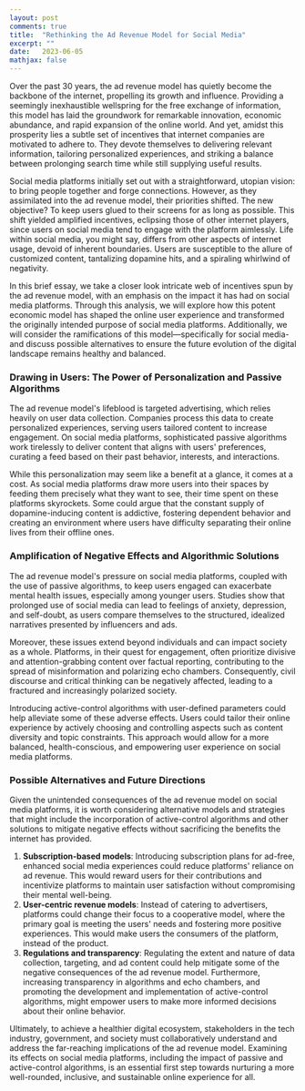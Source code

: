 ```yaml
---
layout: post
comments: true
title:  "Rethinking the Ad Revenue Model for Social Media"
excerpt: ""
date:   2023-06-05
mathjax: false
---
```


Over the past 30 years, the ad revenue model has quietly become the backbone of the internet, propelling its growth and influence. Providing a seemingly inexhaustible wellspring for the free exchange of information, this model has laid the groundwork for remarkable innovation, economic abundance, and rapid expansion of the online world. And yet, amidst this prosperity lies a subtle set of incentives that internet companies are motivated to adhere to. They devote themselves to delivering relevant information, tailoring personalized experiences, and striking a balance between prolonging search time while still supplying useful results.

Social media platforms initially set out with a straightforward, utopian vision: to bring people together and forge connections. However, as they assimilated into the ad revenue model, their priorities shifted. The new objective? To keep users glued to their screens for as long as possible. This shift yielded amplified incentives, eclipsing those of other internet players, since users on social media tend to engage with the platform aimlessly. Life within social media, you might say, differs from other aspects of internet usage, devoid of inherent boundaries. Users are susceptible to the allure of customized content, tantalizing dopamine hits, and a spiraling whirlwind of negativity.

In this brief essay, we take a closer look intricate web of incentives spun by the ad revenue model, with an emphasis on the impact it has had on social media platforms. Through this analysis, we will explore how this potent economic model has shaped the online user experience and transformed the originally intended purpose of social media platforms. Additionally, we will consider the ramifications of this model—specifically for social media-and discuss possible alternatives to ensure the future evolution of the digital landscape remains healthy and balanced.

### Drawing in Users: The Power of Personalization and Passive Algorithms

The ad revenue model's lifeblood is targeted advertising, which relies heavily on user data collection. Companies process this data to create personalized experiences, serving users tailored content to increase engagement. On social media platforms, sophisticated passive algorithms work tirelessly to deliver content that aligns with users' preferences, curating a feed based on their past behavior, interests, and interactions.

While this personalization may seem like a benefit at a glance, it comes at a cost. As social media platforms draw more users into their spaces by feeding them precisely what they want to see, their time spent on these platforms skyrockets. Some could argue that the constant supply of dopamine-inducing content is addictive, fostering dependent behavior and creating an environment where users have difficulty separating their online lives from their offline ones.

### Amplification of Negative Effects and Algorithmic Solutions

The ad revenue model's pressure on social media platforms, coupled with the use of passive algorithms, to keep users engaged can exacerbate mental health issues, especially among younger users. Studies show that prolonged use of social media can lead to feelings of anxiety, depression, and self-doubt, as users compare themselves to the structured, idealized narratives presented by influencers and ads.

Moreover, these issues extend beyond individuals and can impact society as a whole. Platforms, in their quest for engagement, often prioritize divisive and attention-grabbing content over factual reporting, contributing to the spread of misinformation and polarizing echo chambers. Consequently, civil discourse and critical thinking can be negatively affected, leading to a fractured and increasingly polarized society.

Introducing active-control algorithms with user-defined parameters could help alleviate some of these adverse effects. Users could tailor their online experience by actively choosing and controlling aspects such as content diversity and topic constraints. This approach would allow for a more balanced, health-conscious, and empowering user experience on social media platforms.

### Possible Alternatives and Future Directions

Given the unintended consequences of the ad revenue model on social media platforms, it is worth considering alternative models and strategies that might include the incorporation of active-control algorithms and other solutions to mitigate negative effects without sacrificing the benefits the internet has provided.

1. **Subscription-based models**: Introducing subscription plans for ad-free, enhanced social media experiences could reduce platforms' reliance on ad revenue. This would reward users for their contributions and incentivize platforms to maintain user satisfaction without compromising their mental well-being.
2. **User-centric revenue models**: Instead of catering to advertisers, platforms could change their focus to a cooperative model, where the primary goal is meeting the users' needs and fostering more positive experiences. This would make users the consumers of the platform, instead of the product.
3. **Regulations and transparency**: Regulating the extent and nature of data collection, targeting, and ad content could help mitigate some of the negative consequences of the ad revenue model. Furthermore, increasing transparency in algorithms and echo chambers, and promoting the development and implementation of active-control algorithms, might empower users to make more informed decisions about their online behavior.

Ultimately, to achieve a healthier digital ecosystem, stakeholders in the tech industry, government, and society must collaboratively understand and address the far-reaching implications of the ad revenue model. Examining its effects on social media platforms, including the impact of passive and active-control algorithms, is an essential first step towards nurturing a more well-rounded, inclusive, and sustainable online experience for all.